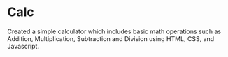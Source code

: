 # Calc
Created a simple calculator which includes basic math operations such as Addition, Multiplication, Subtraction and Division using HTML, CSS, and Javascript.
